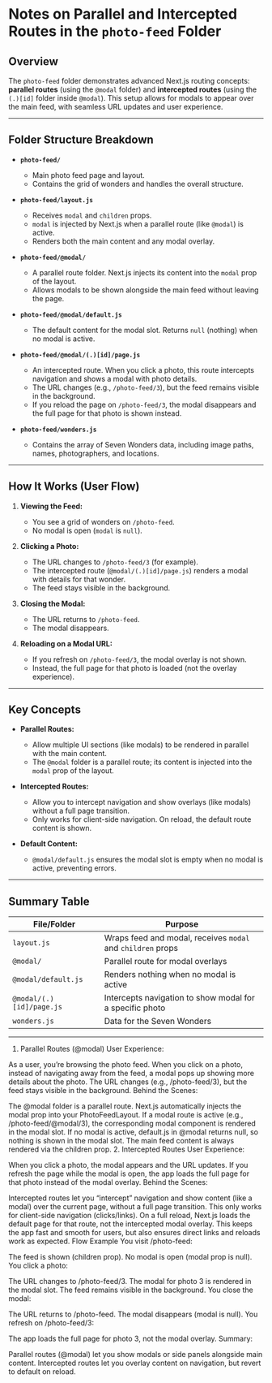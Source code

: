 # Notes on Parallel and Intercepted Routes in the `photo-feed` Folder

## Overview

The `photo-feed` folder demonstrates advanced Next.js routing concepts: **parallel routes** (using the `@modal` folder) and **intercepted routes** (using the `(.)[id]` folder inside `@modal`). This setup allows for modals to appear over the main feed, with seamless URL updates and user experience.

---

## Folder Structure Breakdown

- **`photo-feed/`**

  - Main photo feed page and layout.
  - Contains the grid of wonders and handles the overall structure.

- **`photo-feed/layout.js`**

  - Receives `modal` and `children` props.
  - `modal` is injected by Next.js when a parallel route (like `@modal`) is active.
  - Renders both the main content and any modal overlay.

- **`photo-feed/@modal/`**

  - A parallel route folder. Next.js injects its content into the `modal` prop of the layout.
  - Allows modals to be shown alongside the main feed without leaving the page.

- **`photo-feed/@modal/default.js`**

  - The default content for the modal slot. Returns `null` (nothing) when no modal is active.

- **`photo-feed/@modal/(.)[id]/page.js`**

  - An intercepted route. When you click a photo, this route intercepts navigation and shows a modal with photo details.
  - The URL changes (e.g., `/photo-feed/3`), but the feed remains visible in the background.
  - If you reload the page on `/photo-feed/3`, the modal disappears and the full page for that photo is shown instead.

- **`photo-feed/wonders.js`**
  - Contains the array of Seven Wonders data, including image paths, names, photographers, and locations.

---

## How It Works (User Flow)

1. **Viewing the Feed:**

   - You see a grid of wonders on `/photo-feed`.
   - No modal is open (`modal` is `null`).

2. **Clicking a Photo:**

   - The URL changes to `/photo-feed/3` (for example).
   - The intercepted route (`@modal/(.)[id]/page.js`) renders a modal with details for that wonder.
   - The feed stays visible in the background.

3. **Closing the Modal:**

   - The URL returns to `/photo-feed`.
   - The modal disappears.

4. **Reloading on a Modal URL:**
   - If you refresh on `/photo-feed/3`, the modal overlay is not shown.
   - Instead, the full page for that photo is loaded (not the overlay experience).

---

## Key Concepts

- **Parallel Routes:**

  - Allow multiple UI sections (like modals) to be rendered in parallel with the main content.
  - The `@modal` folder is a parallel route; its content is injected into the `modal` prop of the layout.

- **Intercepted Routes:**

  - Allow you to intercept navigation and show overlays (like modals) without a full page transition.
  - Only works for client-side navigation. On reload, the default route content is shown.

- **Default Content:**
  - `@modal/default.js` ensures the modal slot is empty when no modal is active, preventing errors.

---

## Summary Table

| File/Folder              | Purpose                                                     |
| ------------------------ | ----------------------------------------------------------- |
| `layout.js`              | Wraps feed and modal, receives `modal` and `children` props |
| `@modal/`                | Parallel route for modal overlays                           |
| `@modal/default.js`      | Renders nothing when no modal is active                     |
| `@modal/(.)[id]/page.js` | Intercepts navigation to show modal for a specific photo    |
| `wonders.js`             | Data for the Seven Wonders                                  |

------------------------------

1. Parallel Routes (@modal)
User Experience:

As a user, you’re browsing the photo feed.
When you click on a photo, instead of navigating away from the feed, a modal pops up showing more details about the photo.
The URL changes (e.g., /photo-feed/3), but the feed stays visible in the background.
Behind the Scenes:

The @modal folder is a parallel route. Next.js automatically injects the modal prop into your PhotoFeedLayout.
If a modal route is active (e.g., /photo-feed/@modal/3), the corresponding modal component is rendered in the modal slot.
If no modal is active, default.js in @modal returns null, so nothing is shown in the modal slot.
The main feed content is always rendered via the children prop.
2. Intercepted Routes
User Experience:

When you click a photo, the modal appears and the URL updates.
If you refresh the page while the modal is open, the app loads the full page for that photo instead of the modal overlay.
Behind the Scenes:

Intercepted routes let you “intercept” navigation and show content (like a modal) over the current page, without a full page transition.
This only works for client-side navigation (clicks/links). On a full reload, Next.js loads the default page for that route, not the intercepted modal overlay.
This keeps the app fast and smooth for users, but also ensures direct links and reloads work as expected.
Flow Example
You visit /photo-feed:

The feed is shown (children prop).
No modal is open (modal prop is null).
You click a photo:

The URL changes to /photo-feed/3.
The modal for photo 3 is rendered in the modal slot.
The feed remains visible in the background.
You close the modal:

The URL returns to /photo-feed.
The modal disappears (modal is null).
You refresh on /photo-feed/3:

The app loads the full page for photo 3, not the modal overlay.
Summary:

Parallel routes (@modal) let you show modals or side panels alongside main content.
Intercepted routes let you overlay content on navigation, but revert to default on reload.

